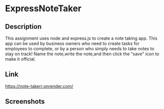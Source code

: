 # ExpressNoteTaker 

## Description

This assignment uses node and express.js to create a note taking app. This app can be used by business owners who need to create tasks for employees to complete, or by a person who simply needs to take notes to stay on track! Name the note,write the note,and then click the "save" icon to make it official. 

## Link 

https://note-takerr.onrender.com/

## Screenshots 
